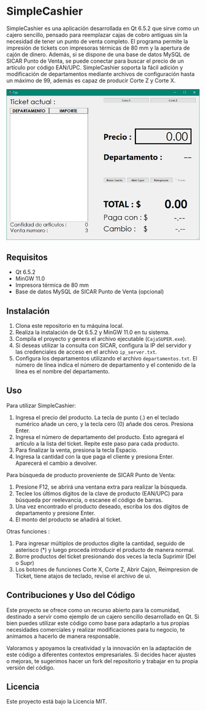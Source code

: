 # SimpleCashier

SimpleCashier es una aplicación desarrollada en Qt 6.5.2 que sirve como un cajero sencillo, pensado para reemplazar cajas de cobro antiguas sin la necesidad de tener un punto de venta completo. El programa permite la impresión de tickets con impresoras térmicas de 80 mm y la apertura de cajón de dinero. Además, si se dispone de una base de datos MySQL de SICAR Punto de Venta, se puede conectar para buscar el precio de un artículo por código EAN/UPC. SimpleCashier soporta la fácil adición y modificación de departamentos mediante archivos de configuración hasta un máximo de 99, además es capaz de producir Corte Z y Corte X.

![SimpleCashier](doc/img/workflow1.gif)

## Requisitos

- Qt 6.5.2
- MinGW 11.0
- Impresora térmica de 80 mm
- Base de datos MySQL de SICAR Punto de Venta (opcional)

## Instalación

1. Clona este repositorio en tu máquina local.
2. Realiza la instalación de Qt 6.5.2 y MinGW 11.0 en tu sistema.
3. Compila el proyecto y genera el archivo ejecutable (`CajaSUPER.exe`).
4. Si deseas utilizar la consulta con SICAR, configura la IP del servidor y las credenciales de acceso en el archivo `ip_server.txt`.
5. Configura los departamentos utilizando el archivo `departamentos.txt`. El número de línea indica el número de departamento y el contenido de la línea es el nombre del departamento.

## Uso

Para utilizar SimpleCashier:

1. Ingresa el precio del producto. La tecla de punto (.) en el teclado numérico añade un cero, y la tecla cero (0) añade dos ceros. Presiona Enter.
2. Ingresa el número de departamento del producto. Esto agregará el artículo a la lista del ticket. Repite este paso para cada producto.
3. Para finalizar la venta, presiona la tecla Espacio.
4. Ingresa la cantidad con la que paga el cliente y presiona Enter. Aparecerá el cambio a devolver.

Para búsqueda de producto proveniente de SICAR Punto de Venta:

1. Presione F12, se abrirá una ventana extra para realizar la búsqueda.
2. Teclee los últimos dígitos de la clave de producto (EAN/UPC) para búsqueda por reelevancia, o escanee el código de barras.
3. Una vez encontrado el producto deseado, escriba los dos dígitos de departamento y presione Enter.
4. El monto del producto se añadirá al ticket.

Otras funciones : 
1. Para ingresar múltiplos de productos digite la cantidad, seguido de asterisco (*) y luego proceda introducir el producto de manera normal.
2. Borre productos del ticket presionando dos veces la tecla Suprimir (Del o Supr)
3. Los botones de funciones Corte X, Corte Z, Abrir Cajon, Reimpresion de Ticket, tiene atajos de teclado, revise el archivo de ui.

## Contribuciones y Uso del Código

Este proyecto se ofrece como un recurso abierto para la comunidad, destinado a servir como ejemplo de un cajero sencillo desarrollado en Qt. Si bien puedes utilizar este código como base para adaptarlo a tus propias necesidades comerciales y realizar modificaciones para tu negocio, te animamos a hacerlo de manera responsable.

Valoramos y apoyamos la creatividad y la innovación en la adaptación de este código a diferentes contextos empresariales. Si decides hacer ajustes o mejoras, te sugerimos hacer un fork del repositorio y trabajar en tu propia versión del código.

## Licencia

Este proyecto está bajo la Licencia MIT.
